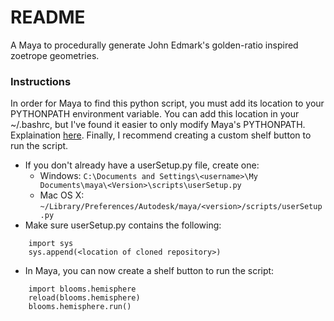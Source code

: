 # README #

A Maya to procedurally generate John Edmark's golden-ratio inspired zoetrope geometries.

### Instructions ###

In order for Maya to find this python script, you must add its location to your PYTHONPATH environment variable.  You can add this location in your ~/.bashrc, but I've found it easier to only modify Maya's PYTHONPATH.  Explaination [here](http://help.autodesk.com/view/MAYAUL/2015/ENU/?guid=Python_Python_in_Maya).  Finally, I recommend creating a custom shelf button to run the script.

* If you don't already have a userSetup.py file, create one:
    * Windows: `C:\Documents and Settings\<username>\My Documents\maya\<Version>\scripts\userSetup.py`
    * Mac OS X: `~/Library/Preferences/Autodesk/maya/<version>/scripts/userSetup.py`
* Make sure userSetup.py contains the following:

```
    import sys
    sys.append(<location of cloned repository>)
```


* In Maya, you can now create a shelf button to run the script:

```
    import blooms.hemisphere
    reload(blooms.hemisphere)
    blooms.hemisphere.run()
```
